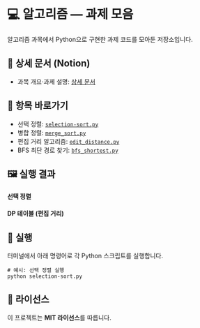 # 💻 알고리즘 — 과제 모음

알고리즘 과목에서 Python으로 구현한 과제 코드를 모아둔 저장소입니다.

## 🔗 상세 문서 (Notion)

  * 과목 개요·과제 설명: [상세 문서](https://www.notion.so/acefcdbd8fbb4aea8b06e1560df610c6?source=copy_link)

## 🧭 항목 바로가기

  * 선택 정렬: [`selection-sort.py`](https://www.google.com/search?q=./selection-sort.py)
  * 병합 정렬: [`merge_sort.py`](https://www.google.com/search?q=./merge_sort.py)
  * 편집 거리 알고리즘: [`edit_distance.py`](https://www.google.com/search?q=./edit_distance.py)
  * BFS 최단 경로 찾기: [`bfs_shortest.py`](https://www.google.com/search?q=./bfs_shortest.py)

## 🖼️ 실행 결과

#### 선택 정렬

#### DP 테이블 (편집 거리)

## 🚀 실행

터미널에서 아래 명령어로 각 Python 스크립트를 실행합니다.

```
# 예시: 선택 정렬 실행
python selection-sort.py
```

## 📄 라이선스

이 프로젝트는 **MIT 라이선스**를 따릅니다.
